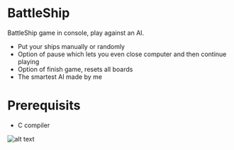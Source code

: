 # BattleShip
BattleShip game in console, play against an AI.

- Put your ships manually or randomly
- Option of pause which lets you even close computer and then continue playing
- Option of finish game, resets all boards
- The smartest AI made by me

# Prerequisits

- C compiler



![alt text](https://images-na.ssl-images-amazon.com/images/I/51Rq4Jg-rAL._SX425_.jpg)
